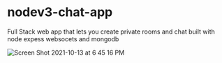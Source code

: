 # nodev3-chat-app

Full Stack web app that lets you create private rooms and chat built with node expess websocets and mongodb


![Screen Shot 2021-10-13 at 6 45 16 PM](https://user-images.githubusercontent.com/29158874/137222802-ef98895f-a03b-43f5-9310-391e20340459.png)
